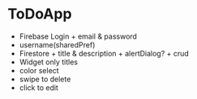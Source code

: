 # ToDoApp
+ Firebase Login + email & password 
+ username(sharedPref)
+ Firestore + title & description + alertDialog? + crud
+ Widget only titles
+ color select
+ swipe to delete
+ click to edit

